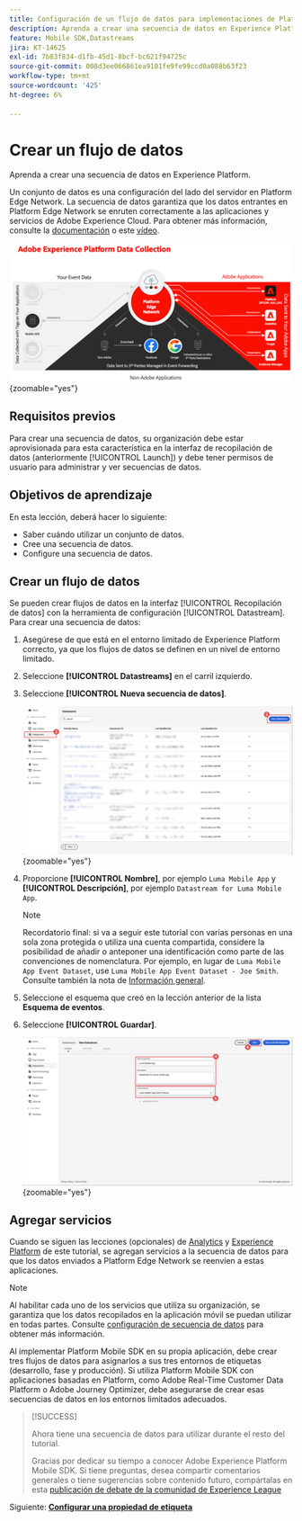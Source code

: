 ```yaml
---
title: Configuración de un flujo de datos para implementaciones de Platform Mobile SDK
description: Aprenda a crear una secuencia de datos en Experience Platform.
feature: Mobile SDK,Datastreams
jira: KT-14625
exl-id: 7b83f834-d1fb-45d1-8bcf-bc621f94725c
source-git-commit: 008d3ee066861ea9101fe9fe99ccd0a088b63f23
workflow-type: tm+mt
source-wordcount: '425'
ht-degree: 6%

---
```


# Crear un flujo de datos

Aprenda a crear una secuencia de datos en Experience Platform.

Un conjunto de datos es una configuración del lado del servidor en Platform Edge Network. La secuencia de datos garantiza que los datos entrantes en Platform Edge Network se enruten correctamente a las aplicaciones y servicios de Adobe Experience Cloud. Para obtener más información, consulte la [documentación](https://experienceleague.adobe.com/es/docs/experience-platform/datastreams/overview) o este [vídeo](https://experienceleague.adobe.com/es/docs/platform-learn/data-collection/edge-network/configure-datastreams).

![Arquitectura](assets/architecture.png){zoomable="yes"}

## Requisitos previos

Para crear una secuencia de datos, su organización debe estar aprovisionada para esta característica en la interfaz de recopilación de datos (anteriormente [!UICONTROL Launch]) y debe tener permisos de usuario para administrar y ver secuencias de datos.

## Objetivos de aprendizaje

En esta lección, deberá hacer lo siguiente:

* Saber cuándo utilizar un conjunto de datos.
* Cree una secuencia de datos.
* Configure una secuencia de datos.

## Crear un flujo de datos

Se pueden crear flujos de datos en la interfaz [!UICONTROL Recopilación de datos] con la herramienta de configuración [!UICONTROL Datastream]. Para crear una secuencia de datos:

1. Asegúrese de que está en el entorno limitado de Experience Platform correcto, ya que los flujos de datos se definen en un nivel de entorno limitado.
1. Seleccione **[!UICONTROL Datastreams]** en el carril izquierdo.
1. Seleccione **[!UICONTROL Nueva secuencia de datos]**.

   ![inicio de flujos de datos](assets/datastream-new.png){zoomable="yes"}

1. Proporcione **[!UICONTROL Nombre]**, por ejemplo `Luma Mobile App` y **[!UICONTROL Descripción]**, por ejemplo `Datastream for Luma Mobile App`.

   >[!NOTE]
   >
   >Recordatorio final: si va a seguir este tutorial con varias personas en una sola zona protegida o utiliza una cuenta compartida, considere la posibilidad de añadir o anteponer una identificación como parte de las convenciones de nomenclatura. Por ejemplo, en lugar de `Luma Mobile App Event Dataset`, use `Luma Mobile App Event Dataset - Joe Smith`. Consulte también la nota de [Información general](overview.md).

1. Seleccione el esquema que creó en la lección anterior de la lista **Esquema de eventos**.
1. Seleccione **[!UICONTROL Guardar]**.

   ![nuevas secuencias de datos](assets/datastream-name.png){zoomable="yes"}


## Agregar servicios

Cuando se siguen las lecciones (opcionales) de [Analytics](analytics.md) y [Experience Platform](platform.md) de este tutorial, se agregan servicios a la secuencia de datos para que los datos enviados a Platform Edge Network se reenvíen a estas aplicaciones.

<!--

### Adobe Analytics

1. Select **[!UICONTROL Add Service]**.

1. Add **[!UICONTROL Adobe Analytics]** from the [!UICONTROL Service] list, 

1. Enter the name of the report site that you want to use in **[!UICONTROL Report Suite ID]**.

1. Enable the service by switching **[!UICONTROL Enabled]** on.

1. Select **[!UICONTROL Save]**.

   ![Add Adobe Analytics as datastream service](assets/datastream-service-aa.png){zoomable="yes"}


### Adobe Experience Platform

You might also want to enable the Adobe Experience Platform service. 

>[!IMPORTANT]
>
>You can only enable the Adobe Experience Platform service when having created an event dataset. If you don't already have an event dataset created, follow the instructions [here](platform.md).

1. Click ![Add](https://spectrum.adobe.com/static/icons/workflow_18/Smock_AddCircle_18_N.svg) **[!UICONTROL Add Service]** to add another service.

1. Select **[!UICONTROL Adobe Experience Platform]** from the [!UICONTROL Service] list.

1. Enable the service by switching **[!UICONTROL Enabled]** on.

1. Select the **[!UICONTROL Event Dataset]** that you created as part of the [Create a dataset](platform.md#create-a-dataset) instructions, for example **Luma Mobile App Event Dataset**

1. Select **[!UICONTROL Save]**.

   ![Add Adobe Experience Platform as a datastream service](assets/datastream-service-aep.png){zoomable="yes"}
1. The final configuration should look something like this.
   
   ![datastream settings](assets/datastream-settings.png){zoomable="yes"}

-->


>[!NOTE]
>
>Al habilitar cada uno de los servicios que utiliza su organización, se garantiza que los datos recopilados en la aplicación móvil se puedan utilizar en todas partes. Consulte [configuración de secuencia de datos](https://experienceleague.adobe.com/es/docs/experience-platform/datastreams/overview) para obtener más información.

Al implementar Platform Mobile SDK en su propia aplicación, debe crear tres flujos de datos para asignarlos a sus tres entornos de etiquetas (desarrollo, fase y producción). Si utiliza Platform Mobile SDK con aplicaciones basadas en Platform, como Adobe Real-Time Customer Data Platform o Adobe Journey Optimizer, debe asegurarse de crear esas secuencias de datos en los entornos limitados adecuados.

>[!SUCCESS]
>
>Ahora tiene una secuencia de datos para utilizar durante el resto del tutorial.
>
>Gracias por dedicar su tiempo a conocer Adobe Experience Platform Mobile SDK. Si tiene preguntas, desea compartir comentarios generales o tiene sugerencias sobre contenido futuro, compártalas en esta [publicación de debate de la comunidad de Experience League](https://experienceleaguecommunities.adobe.com/t5/adobe-experience-platform-data/tutorial-discussion-implement-adobe-experience-cloud-in-mobile/td-p/443796?profile.language=es)

Siguiente: **[Configurar una propiedad de etiqueta](configure-tags.md)**
